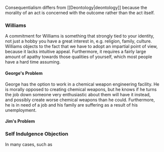 Consequentialism differs from [[Deontology|deontology]] because the morality of an act is concerned with the outcome rather than the act itself. 

### Williams
A commitment for Williams is something that strongly tied to your identity, not just a hobby you have a great interest in, e.g. religion, family, culture.
Williams objects to the fact that we have to adopt an impartial point of view, because it lacks intuitive appeal. Furthermore, it requires a fairly large amount of apathy towards those qualities of yourself, which most people have a hard time assuming.

#### George's Problem
George has the option to work in a chemical weapon engineering facility. He is morally opposed to creating chemical weapons, but he knows if he turns the job down someone very enthusiastic about them will have it instead, and possibly create worse chemical weapons than he could. Furthermore, he is in need of a job and his family are suffering as a result of his unemployment. 

#### Jim's Problem


### Self Indulgence Objection
In many cases, such as 